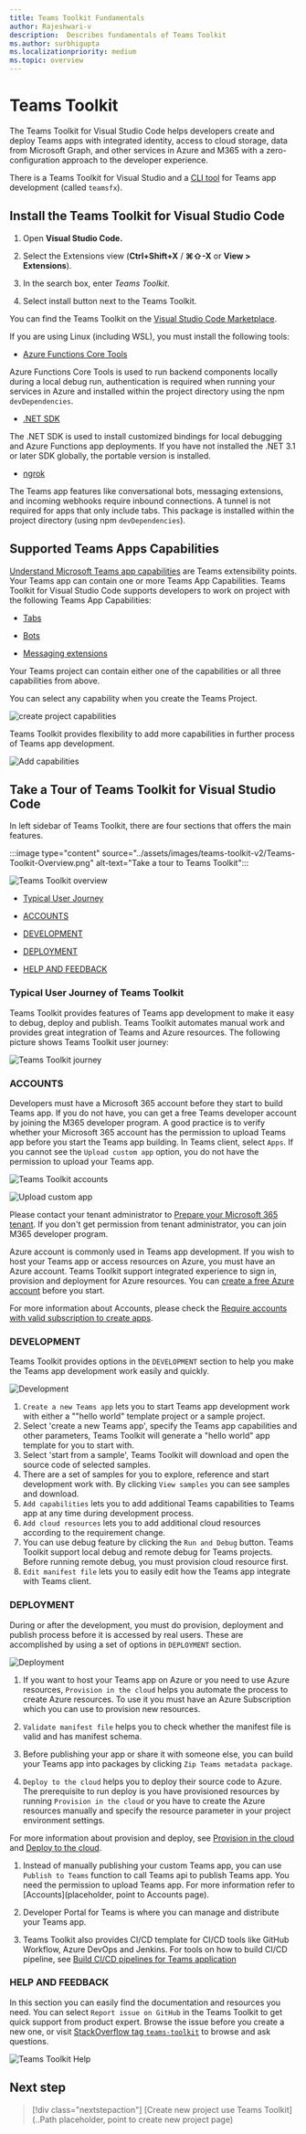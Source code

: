 ```yaml
---
title: Teams Toolkit Fundamentals
author: Rajeshwari-v
description:  Describes fundamentals of Teams Toolkit
ms.author: surbhigupta
ms.localizationpriority: medium
ms.topic: overview
---
```


# Teams Toolkit

The Teams Toolkit for Visual Studio Code helps developers create and deploy Teams apps with integrated identity, access to cloud storage, data from Microsoft Graph, and other services in Azure and M365 with a zero-configuration approach to the developer experience.  

There is a Teams Toolkit for Visual Studio and a [CLI tool](https://github.com/OfficeDev/TeamsFx/blob/dev/docs/cli/user-manual.md) for Teams app development (called `teamsfx`).

## Install the Teams Toolkit for Visual Studio Code

1. Open **Visual Studio Code.**

1. Select the Extensions view (**Ctrl+Shift+X** / **⌘⇧-X** or **View > Extensions**).

1. In the search box, enter _Teams Toolkit_.

1. Select install button next to the Teams Toolkit.

You can find the Teams Toolkit on the [Visual Studio Code Marketplace](https://marketplace.visualstudio.com/items?itemName=TeamsDevApp.ms-teams-vscode-extension).

If you are using Linux (including WSL), you must install the following tools:

- [Azure Functions Core Tools](/azure/azure-functions/functions-run-local)

Azure Functions Core Tools is used to run backend components locally during a local debug run, authentication is required when running your services in Azure and installed within the project directory using the npm `devDependencies`.

- [.NET SDK](/dotnet/core/install/)

The .NET SDK is used to install customized bindings for local debugging and Azure Functions app deployments. If you have not installed the .NET 3.1 or later SDK globally, the portable version is installed.

- [ngrok](https://ngrok.com/download)

The Teams app features like conversational bots, messaging extensions, and incoming webhooks require inbound connections. A tunnel is not required for apps that only include tabs. This package is installed within the project directory (using npm `devDependencies`).

## Supported Teams Apps Capabilities

[Understand Microsoft Teams app capabilities](../concepts/capabilities-overview.md) are Teams extensibility points. Your Teams app can contain one or more Teams App Capabilities. Teams Toolkit for Visual Studio Code supports developers to work on project with the following Teams App Capabilities:

* [Tabs](../tabs/what-are-tabs.md#microsoft-teams-tabs)

* [Bots](../bots/what-are-bots.md#bots-in-microsoft-teams)

* [Messaging extensions](../messaging-extensions/what-are-messaging-extensions.md#messaging-extensions)

Your Teams project can contain either one of the capabilities or all three capabilities from above.

You can select any capability when you create the Teams Project.

![create project capabilities](~/assets/images/tools-and-sdks/create-project-capabilities.png)

Teams Toolkit provides flexibility to add more capabilities in further process of Teams app development.

![Add capabilities](~/assets/images/tools-and-sdks/add-capabilities.png)

## Take a Tour of Teams Toolkit for Visual Studio Code

In left sidebar of Teams Toolkit, there are four sections that offers the main features.

:::image type="content" source="../assets/images/teams-toolkit-v2/Teams-Toolkit-Overview.png" alt-text="Take a tour to Teams Toolkit":::

![Teams Toolkit overview](~/assets/images/tools-and-sdks/Teams-Toolkit-Overview.png)


- [Typical User Journey](#typical-user-journey-of-teams-toolkit)

- [ACCOUNTS](#accounts)

- [DEVELOPMENT](#development)

- [DEPLOYMENT](#deployment)

- [HELP AND FEEDBACK](#help-and-feedback)

### Typical User Journey of Teams Toolkit
Teams Toolkit provides features of Teams app development to make it easy to debug, deploy and publish. Teams Toolkit automates manual work and provides great integration of Teams and Azure resources. The following picture shows Teams Toolkit user journey:

![Teams Toolkit journey](~/assets/images/tools-and-sdks/teams-toolkit-user-journey.png)

### ACCOUNTS

Developers must have a Microsoft 365 account before they start to build Teams app. If you do not have, you can get a free Teams developer account by joining the M365 developer program. A good practice is to verify whether your Microsoft 365 account has the permission to upload Teams app before you start the Teams app building. In Teams client, select `Apps`. If you cannot see the `Upload custom app` option, you do not have the permission to upload your Teams app.

![Teams Toolkit accounts](~/assets/images/tools-and-sdks/Teams-Toolkit-Accounts.png)

![Upload custom app](~/assets/images/tools-and-sdks/upload-custom-app-closeup.png)

Please contact your tenant administrator to [Prepare your Microsoft 365 tenant](../concepts/build-and-test/prepare-your-o365-tenant.md). If you don't get permission from tenant administrator, you can join M365 developer program.

Azure account is commonly used in Teams app development. If you wish to host your Teams app or access resources on Azure, you must have an Azure account. Teams Toolkit support integrated experience to sign in, provision and deployment for Azure resources. You can [create a free Azure account](https://azure.microsoft.com/free/) before you start.

For more information about Accounts, please check the [Require accounts with valid subscription to create apps](teams-toolkit-account.md).

### DEVELOPMENT

Teams Toolkit provides options in the `DEVELOPMENT` section to help you make the Teams app development work easily and quickly.  

![Development](~/assets/images/tools-and-sdks/Teams-Toolkit-Development.png)

1. `Create a new Teams app` lets you to start Teams app development work with either a ""hello world" template project or a sample project.
1. Select 'create a new Teams app', specify the Teams app capabilities and other parameters, Teams Toolkit will generate a "hello world" app template for you to start with.
1. Select 'start from a sample', Teams Toolkit will download and open the source code of selected samples.
1. There are a set of samples for you to explore, reference and start development work with. By clicking `View samples` you can see samples and download.
1. `Add capabilities` lets you to add additional Teams capabilities to Teams app at any time during development process.
1. `Add cloud resources` lets you to add additional cloud resources according to the requirement change.
1. You can use debug feature by clicking the `Run and Debug` button. Teams Toolkit support local debug and remote debug for Teams projects. Before running remote debug, you must provision cloud resource first.
1. `Edit manifest file` lets you to easily edit how the Teams app integrate with Teams client.  

### DEPLOYMENT

During or after the development, you must do provision, deployment and publish process before it is accessed by real users. These are accomplished by using a set of options in `DEPLOYMENT` section.

![Deployment](~/assets/images/tools-and-sdks/Teams-Toolkit-Deployment.png)

1. If you want to host your Teams app on Azure or you need to use Azure resources, `Provision in the cloud` helps you automate the process to create Azure resources. To use it you must have an Azure Subscription which you can use to provision new resources.

1. `Validate manifest file` helps you to check whether the manifest file is valid and has manifest schema.

1. Before publishing your app or share it with someone else, you can build your Teams app into packages by clicking `Zip Teams metadata package`.

1. `Deploy to the cloud` helps you to deploy their source code to Azure. The prerequisite to run deploy is you have provisioned resources by running `Provision in the cloud` or you have to create the Azure resources manually and specify the resource parameter in your project environment settings. 

For more information about provision and deploy, see [Provision in the cloud](provision-in-the-cloud.md) and [Deploy to the cloud](deploy-to-the-cloud.md).

1. Instead of manually publishing your custom Teams app, you can use `Publish to Teams` function to call Teams api to publish Teams app. You need the permission to upload Teams app. For more information refer to [Accounts](placeholder, point to Accounts page).

1. Developer Portal for Teams is where you can manage and distribute your Teams app.  

1. Teams Toolkit also provides CI/CD template for CI/CD tools like GitHub Workflow, Azure DevOps and Jenkins. For tools on how to build CI/CD pipeline, see [Build CI/CD pipelines for Teams application](build-pipelines.md)

### HELP AND FEEDBACK

In this section you can easily find the documentation and resources you need. You can select `Report issue on GitHub` in the Teams Toolkit to get quick support from product expert. Browse the issue before you create a new one, or visit [StackOverflow tag `teams-toolkit`](https://stackoverflow.com/questions/tagged/teams-toolkit) to browse and ask questions.

![Teams Toolkit Help](~/assets/images/tools-and-sdks/Teams-Toolkit-Help.png)

## Next step

> [!div class="nextstepaction"]
> [Create new project use Teams Toolkit](..Path placeholder, point to create new project page)
